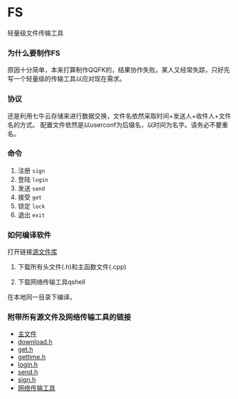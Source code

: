 # FS
轻量级文件传输工具
### 为什么要制作FS
原因十分简单，本来打算制作QQFK的，结果协作失败。某人又经常失踪，只好先写一个轻量级的传输工具以应对现在需求。
### 协议
还是利用七牛云存储来进行数据交换，文件名依然采取时间+发送人+收件人+文件名的方式。
配置文件依然是以userconf为后缀名，以时间为名字。请务必不要重名。
### 命令
1. 注册
``` sign ```
2. 登陆
``` login ```
3. 发送
``` send ```
4. 接受
``` get ```
5. 锁定
``` lock ```
6. 退出
``` exit ```

### 如何编译软件

打开链接[源文件库](https://github.com/williamking5/FS/tree/master/src)

1. 下载所有头文件(.h)和主函数文件(.cpp)

2. 下载网络传输工具qshell

在本地同一目录下编译。
### 附带所有源文件及网络传输工具的链接
- [主文件](https://github.com/williamking5/FS/blob/master/src/main.cpp)
- [download.h](https://github.com/williamking5/FS/blob/master/src/download.h)
- [get.h](https://github.com/williamking5/FS/blob/master/src/get.h)
- [gettime.h](https://github.com/williamking5/FS/blob/master/src/gettime.h)
- [login.h](https://github.com/williamking5/FS/blob/master/src/login.h)
- [send.h](https://github.com/williamking5/FS/blob/master/src/send.h)
- [sign.h](https://github.com/williamking5/FS/blob/master/src/sign.h)
- [网络传输工具](https://github.com/williamking5/FS/blob/master/src/qshell)
